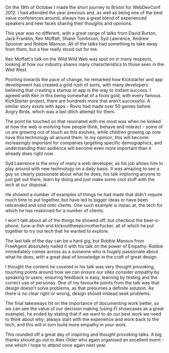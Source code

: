 On the 19th of October I made the short journey to Bristol for WebDevConf 2012.  I had attended the year previous and, as well as being one of the best value conferences around, always has a great blend of experienced speakers and new faces sharing their thoughts and opinions.

This year was no different, with a great range of talks from David Burton, Jack Franklin, Keir Moffatt, Shane Tomlinson, Syd Lawrence, Andrew Spooner and Robbie Manson.  All of the talks had something to take away from them, but a few really stood out for me.

Keir Moffatt's talk on the Wild Wild Web was spot on in many respects, looking at how our industry shares many characteristics to those seen in the Wild West.

Pointing towards the pace of change, he remarked how Kickstarter and app development has created a gold rush of sorts, with many developers believing that creating a startup or app is the way to instant success.  I agreed with Keir in this being somewhat of a fools gold; with every famous KickStarter project, there are hundreds more that aren't successful.  A similar story exists with apps - Rovio had made over 50 games before Angry Birds, which was a last ditch attempt for them.

The point he touched on that resonated with me most was when he looked at how the web is evolving how people think, behave and interact - some of us are growing out of touch as this evolves, while children growing up now have this technology all around them.  In my opinion, this will become increasingly important for companies targeting specific demographics, and understanding their audience will become even more important than it already does right now.

Syd Lawrence is the envy of many a web developer, as his job allows him to play around with new technology on a daily basis. It was amazing to see a guy so clearly passionate about what he does, his talk imploring anyone to just get out there, learn by doing and just make some cool stuff with the tech at our disposal.

He showed a number of examples of things he had made that didn't require much time to put together, but have led to bigger ideas or have been rebranded and sold onto clients.  One such example is instac.at, the tech for which he has reskinned for a number of clients.

I won't talk about all of the things he showed off, but checkout the beer-o-phone, tune-a-fish and kickouttheepicmotherfucker, all of which he put together to try out tech that he wanted to explore.

The last talk of the day can be a hard gig, but Robbie Mansun from FreeAgent absolutely nailed it with his talk on the power of Empathy.  Robbie immediately comes across as a someone who is hugely passionate about what he does, with a great deal of knowledge in the craft of great design.

I thought the content he covered in his talk was very thought provoking, touching points around how we can ensure our sites consider empathy by speaking to users, ensuring feedback is easy, learning by testing and the correct use of personas.  One of my favourite points from the talk was that design doesn't solve problems, as that presumes a definite solution.  As there is no clear right or wrong, design should instead seek problems.

The final takeaways hit on the importance of documenting work better, so we can see the value of our decision making (using FI showcases as a great example). he ended by stating that if we want to do our best work we need to think about why; always start with the experience and work back to the tech, and this will in turn build more empathy in your work.

This rounded off a great day of inspiring and thought provoking talks. A big thanks should go out to Alex Older who again organised an excellent event - one which I hope to attend once again next year.